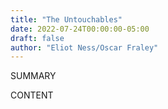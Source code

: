 ```yaml
---
title: "The Untouchables"
date: 2022-07-24T00:00:00-05:00
draft: false
author: "Eliot Ness/Oscar Fraley"
---
```


SUMMARY

<!--more-->

CONTENT